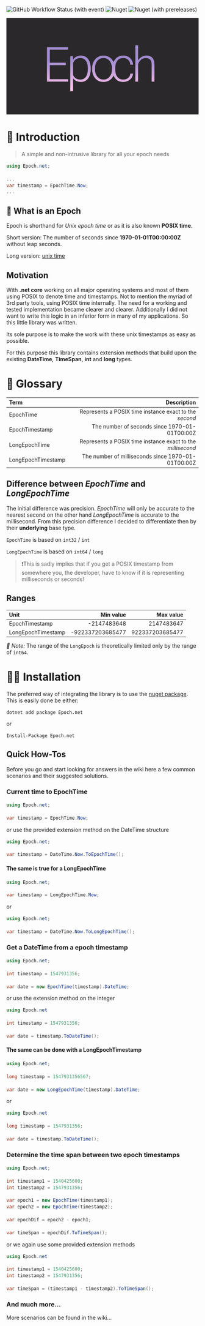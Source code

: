 ![GitHub Workflow Status (with event)](https://img.shields.io/github/actions/workflow/status/dejanfajfar/epoch.net/dotnet.yml?style=flat-square)
![Nuget](https://img.shields.io/nuget/dt/epoch.net?style=flat-square&link=https%3A%2F%2Fwww.nuget.org%2Fpackages%2FEpoch.net)
![Nuget (with prereleases)](https://img.shields.io/nuget/vpre/epoch.net?style=flat-square&link=https%3A%2F%2Fwww.nuget.org%2Fpackages%2FEpoch.net)

![](https://raw.githubusercontent.com/dejanfajfar/epoch.net/master/images/logo.png)

# 👋 Introduction

> A simple and non-intrusive library for all your epoch needs

```csharp
using Epoch.net;

...
var timestamp = EpochTime.Now;
...

```

## 🤔 What is an Epoch
Epoch is shorthand for _Unix epoch time_ or as it is also known __POSIX time__.

Short version: The number of seconds since __1970-01-01T00:00:00Z__ without leap seconds.

Long version: [unix time](https://en.wikipedia.org/wiki/Unix_time)

## Motivation
With __.net core__ working on all major operating systems and most of them using POSIX to denote time and timestamps.
Not to mention the myriad of 3rd party tools, using POSIX time internally. The need for a working and tested implementation became clearer and clearer.
Additionally I did not want to write this logic in an inferior form in many of my applications.
So this little library was written.

Its sole purpose is to make the work with these unix timestamps as easy as possible.

For this purpose this library contains extension methods that build upon the existing __DateTime__, __TimeSpan__, __int__ and __long__ types.

# 📖 Glossary

| Term | Description |
|:-----|-------------:|
| EpochTime | Represents a POSIX time instance exact to the _second_ |
| EpochTimestamp | The number of seconds since 1970-01-01T00:00Z |
| LongEpochTime | Represents a POSIX time instance exact to the _millisecond_ |
| LongEpochTimestamp | The number of milliseconds since 1970-01-01T00:00Z |

## Difference between _EpochTime_ and _LongEpochTime_

The initial difference was precision. _EpochTime_ will only be accurate to the nearest second on the other hand _LongEpochTime_ is accurate to the millisecond.
From this precision difference I decided to differentiate then by their __underlying__ base type.

`EpochTime` is based on `int32` / `int`

`LongEpochTime` is based on `int64` / `long`  

> ❗This is sadly implies that if you get a POSIX timestamp from somewhere you, the developer, have to know if it is representing milliseconds or seconds!

## Ranges

| Unit | Min value | Max value |
|:----|----:|----:|
| EpochTimestamp | -2147483648 | 2147483647 |
| LongEpochTimestamp | -922337203685477 | 922337203685477 |

_📝 Note:_ The range of the `LongEpoch` is theoretically limited only by the range of `int64`.

# 👨‍🔬 Installation

The preferred way of integrating the library is to use the [nuget package](https://www.nuget.org/packages/Epoch.net). This is easily done be either: 

```shell
dotnet add package Epoch.net
```

or

```shell
Install-Package Epoch.net
```

## Quick How-Tos

Before you go and start looking for answers in the wiki here a few common scenarios and their suggested solutions.

### Current time to EpochTime

```csharp
using Epoch.net;

var timestamp = EpochTime.Now;
```

or use the provided extension method on the DateTime structure

```csharp
using Epoch.net;

var timestamp = DateTime.Now.ToEpochTime();
```

#### The same is true for a LongEpochTime

```csharp
using Epoch.net;

var timestamp = LongEpochTime.Now;
```

or

```csharp
using Epoch.net;

var timestamp = DateTime.Now.ToLongEpochTime();
```

### Get a DateTime from a epoch timestamp

```csharp
using Epoch.net;

int timestamp = 1547931356;

var date = new EpochTime(timestamp).DateTime;
```

or use the extension method on the integer

```csharp
using Epoch.net

int timestamp = 1547931356;

var date = timestamp.ToDateTime();
```

#### The same can be done with a LongEpochTimestamp

```csharp
using Epoch.net;

long timestamp = 1547931356567;

var date = new LongEpochTime(timestamp).DateTime;
```

or

```csharp
using Epoch.net

long timestamp = 1547931356;

var date = timestamp.ToDateTime();
```

### Determine the time span between two epoch timestamps

```csharp
using Epoch.net;

int timestamp1 = 1540425600;
int timestamp2 = 1547931356;

var epoch1 = new EpochTime(timestamp1);
var epoch2 = new EpochTime(timestamp2);

var epochDif = epoch2 - epoch1;

var timeSpan = epochDif.ToTimeSpan();
```

or we again use some provided extension methods

```csharp
using Epoch.net

int timestamp1 = 1540425600;
int timestamp2 = 1547931356;

var timeSpan = (timestamp1 - timestamp2).ToTimeSpan();
```

### And much more...

More scenarios can be found in the wiki...
